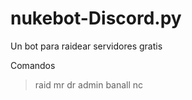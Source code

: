 # nukebot-Discord.py
Un bot para raidear servidores gratis 

Comandos

>raid
>mr
>dr
>admin
>banall
>nc

